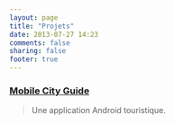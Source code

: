 ```yaml
---
layout: page
title: "Projets"
date: 2013-07-27 14:23
comments: false
sharing: false
footer: true
---
```


### <a href="{{ root_url }}/projets/mobile-city-guide/index.html">Mobile City Guide</a>
> Une application Android touristique.
